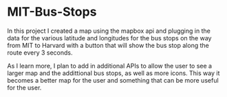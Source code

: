 # MIT-Bus-Stops

In this project I created a map using the mapbox api and plugging in the data for the various latitude and longitudes for the bus stops on the way from MIT to Harvard with a button that will show the bus stop along the route every 3 seconds. 

As I learn more, I plan to add in additional APIs to allow the user to see a larger map and the addittional bus stops, as well as more icons. This way it becomes a better map for the user and something that can be more useful for the user.

